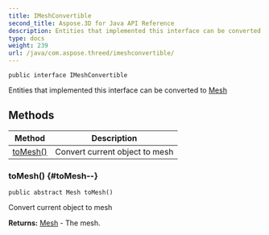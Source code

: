 ```yaml
---
title: IMeshConvertible
second_title: Aspose.3D for Java API Reference
description: Entities that implemented this interface can be converted to
type: docs
weight: 239
url: /java/com.aspose.threed/imeshconvertible/
---
```

```
public interface IMeshConvertible
```

Entities that implemented this interface can be converted to [Mesh](../../com.aspose.threed/mesh)
## Methods

| Method | Description |
| --- | --- |
| [toMesh()](#toMesh--) | Convert current object to mesh |
### toMesh() {#toMesh--}
```
public abstract Mesh toMesh()
```


Convert current object to mesh

**Returns:**
[Mesh](../../com.aspose.threed/mesh) - The mesh.
